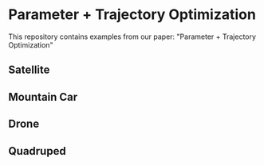 # Parameter + Trajectory Optimization
This repository contains examples from our paper: "Parameter + Trajectory Optimization" 

## Satellite 

## Mountain Car

## Drone 

## Quadruped 
